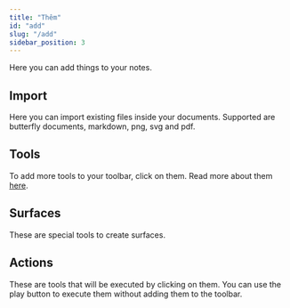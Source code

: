 ```yaml
---
title: "Thêm"
id: "add"
slug: "/add"
sidebar_position: 3
---
```


Here you can add things to your notes.

## Import

Here you can import existing files inside your documents. Supported are butterfly documents, markdown, png, svg and pdf.

## Tools

To add more tools to your toolbar, click on them. Read more about them [here](tools).

## Surfaces

These are special tools to create surfaces.

## Actions

These are tools that will be executed by clicking on them. You can use the play button to execute them without adding them to the toolbar.

